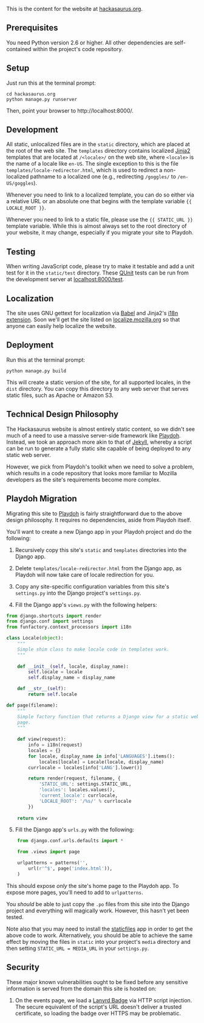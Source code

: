 This is the content for the website at [hackasaurus.org][].

  [hackasaurus.org]: http://hackasaurus.org

## Prerequisites

You need Python version 2.6 or higher. All other dependencies are
self-contained within the project's code repository.

## Setup

Just run this at the terminal prompt:

    cd hackasaurus.org
    python manage.py runserver

Then, point your browser to http://localhost:8000/.

## Development

All static, unlocalized files are in the `static` directory, which are
placed at the root of the web site. The `templates` directory
contains localized [Jinja2][] templates that are located at `/<locale>/` on
the web site, where `<locale>` is the name of a locale like `en-US`. The
single exception to this is the file `templates/locale-redirector.html`,
which is used to redirect a non-localized pathname to a localized one (e.g.,
redirecting `/goggles/` to `/en-US/goggles`).

Whenever you need to link to a localized template, you can do so either via
a relative URL or an absolute one that begins with the template variable
`{{ LOCALE_ROOT }}`.

Whenever you need to link to a static file, please use the `{{ STATIC_URL }}` 
template variable. While this is almost always set to the root directory
of your website, it may change, especially if you migrate your site to
Playdoh.

  [Jinja2]: http://jinja.pocoo.org/

## Testing

When writing JavaScript code, please try to make it testable and add
a unit test for it in the `static/test` directory. These [QUnit][]
tests can be run from the development server at  [localhost:8000/test][].

  [QUnit]: http://docs.jquery.com/Qunit
  [localhost:8000/test]: http://localhost:8000/test/

## Localization

The site uses GNU gettext for localization via [Babel][] and Jinja2's
[i18n extension][]. Soon we'll get the site listed on
[localize.mozilla.org][] so that anyone can easily help localize
the website.

  [Babel]: http://babel.edgewall.org/
  [i18n extension]: http://jinja.pocoo.org/docs/templates/#extensions
  [localize.mozilla.org]: https://localize.mozilla.org

## Deployment

Run this at the terminal prompt:

    python manage.py build
    
This will create a static version of the site, for all supported locales, in 
the `dist` directory. You can copy this directory to any web server that 
serves static files, such as Apache or Amazon S3.

## Technical Design Philosophy

The Hackasaurus website is almost entirely static content, so we didn't see
much of a need to use a massive server-side framework like [Playdoh][].
Instead, we took an approach more akin to that of [Jekyll][], whereby
a script can be run to generate a fully static site capable of being
deployed to any static web server.

However, we pick from Playdoh's toolkit when we need to solve a problem, which
results in a code repository that looks more familiar to Mozilla developers as
the site's requirements become more complex.

  [Playdoh]: https://github.com/mozilla/playdoh
  [Jekyll]: https://github.com/mojombo/jekyll/wiki

## Playdoh Migration

Migrating this site to [Playdoh][] is fairly straightforward due to the
above design philosophy. It requires no dependencies, aside from Playdoh
itself.

You'll want to create a new Django app in your Playdoh project and do
the following:

1. Recursively copy this site's `static` and `templates` directories into the
   Django app.

2. Delete `templates/locale-redirector.html` from the Django app, 
   as Playdoh will now take care of locale redirection for you.

3. Copy any site-specific configuration variables from this site's
   `settings.py` into the Django project's `settings.py`.

4. Fill the Django app's `views.py` with the following helpers:

```python
from django.shortcuts import render
from django.conf import settings
from funfactory.context_processors import i18n

class Locale(object):
    """
    Simple shim class to make locale code in templates work.
    """
    
    def __init__(self, locale, display_name):
        self.locale = locale
        self.display_name = display_name

    def __str__(self):
        return self.locale

def page(filename):
    """
    Simple factory function that returns a Django view for a static website
    page.
    """
    
    def view(request):
        info = i18n(request)
        locales = {}
        for locale, display_name in info['LANGUAGES'].items():
            locales[locale] = Locale(locale, display_name)
        currlocale = locales[info['LANG'].lower()]

        return render(request, filename, {
            'STATIC_URL': settings.STATIC_URL,
            'locales': locales.values(),
            'current_locale': currlocale,
            'LOCALE_ROOT': '/%s/' % currlocale
        })
    
    return view
```

5. Fill the Django app's `urls.py` with the following:

```python
    from django.conf.urls.defaults import *

    from .views import page

    urlpatterns = patterns('',
        url(r'^$', page('index.html')),
    )
```

This should expose *only* the site's home page to the Playdoh app. To
expose more pages, you'll need to add to `urlpatterns`.

You *should* be able to just copy the `.po` files from this site into
the Django project and everything will magically work. However, this hasn't
yet been tested.

Note also that you may need to install the [staticfiles][] app in order to get
the above code to work. Alternatively, you should be able to achieve the same
effect by moving the files in `static` into your project's `media` directory
and then setting `STATIC_URL = MEDIA_URL` in your `settings.py`.

  [staticfiles]: https://docs.djangoproject.com/en/dev/ref/contrib/staticfiles/
  
## Security

These major known vulnerabilities ought to be fixed before any sensitive
information is served from the domain this site is hosted on:

1. On the events page, we load a [Lanyrd Badge][] via HTTP script injection.
   The secure equivalent of the script's URL doesn't deliver a trusted
   certificate, so loading the badge over HTTPS may be problematic.

  [Lanyrd badge]: http://lanyrd.com/services/badges/docs/
